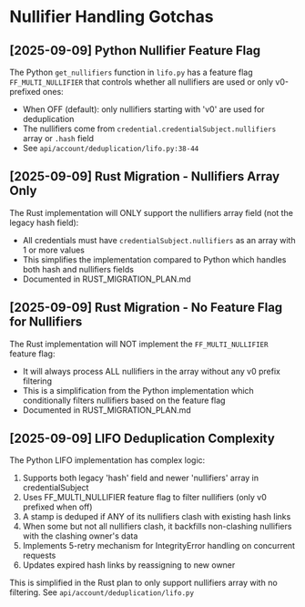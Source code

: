 # Nullifier Handling Gotchas

## [2025-09-09] Python Nullifier Feature Flag

The Python `get_nullifiers` function in `lifo.py` has a feature flag `FF_MULTI_NULLIFIER` that controls whether all nullifiers are used or only v0-prefixed ones:
- When OFF (default): only nullifiers starting with 'v0' are used for deduplication
- The nullifiers come from `credential.credentialSubject.nullifiers` array or `.hash` field
- See `api/account/deduplication/lifo.py:38-44`

## [2025-09-09] Rust Migration - Nullifiers Array Only

The Rust implementation will ONLY support the nullifiers array field (not the legacy hash field):
- All credentials must have `credentialSubject.nullifiers` as an array with 1 or more values
- This simplifies the implementation compared to Python which handles both hash and nullifiers fields
- Documented in RUST_MIGRATION_PLAN.md

## [2025-09-09] Rust Migration - No Feature Flag for Nullifiers

The Rust implementation will NOT implement the `FF_MULTI_NULLIFIER` feature flag:
- It will always process ALL nullifiers in the array without any v0 prefix filtering
- This is a simplification from the Python implementation which conditionally filters nullifiers based on the feature flag
- Documented in RUST_MIGRATION_PLAN.md

## [2025-09-09] LIFO Deduplication Complexity

The Python LIFO implementation has complex logic:
1. Supports both legacy 'hash' field and newer 'nullifiers' array in credentialSubject
2. Uses FF_MULTI_NULLIFIER feature flag to filter nullifiers (only v0 prefixed when off)
3. A stamp is deduped if ANY of its nullifiers clash with existing hash links
4. When some but not all nullifiers clash, it backfills non-clashing nullifiers with the clashing owner's data
5. Implements 5-retry mechanism for IntegrityError handling on concurrent requests
6. Updates expired hash links by reassigning to new owner

This is simplified in the Rust plan to only support nullifiers array with no filtering.
See `api/account/deduplication/lifo.py`